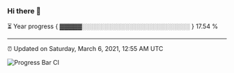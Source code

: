 ### Hi there 👋

⏳ Year progress { ▓▓▓▓▓░░░░░░░░░░░░░░░░░░░░░░░░░ } 17.54 %

---

⏰ Updated on Saturday, March 6, 2021, 12:55 AM UTC

![Progress Bar CI](https://github.com/arthurbuhl/arthurbuhl/workflows/Progress%20Bar%20CI/badge.svg)
